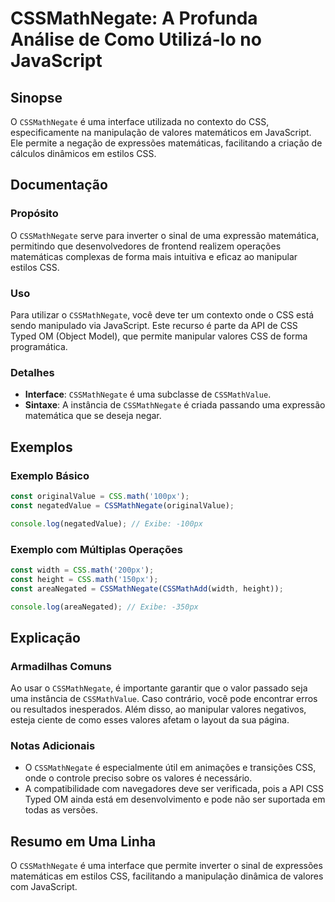 <!--
Meta Description: # CSSMathNegate: A Profunda Análise de Como Utilizá-lo no JavaScript ## Sinopse O `CSSMathNegate` é uma interface utilizada no contexto do CSS, especi...
Meta Keywords: css, cssmathnegate, uma, javascript, valores
-->

# CSSMathNegate: A Profunda Análise de Como Utilizá-lo no JavaScript

## Sinopse
O `CSSMathNegate` é uma interface utilizada no contexto do CSS, especificamente na manipulação de valores matemáticos em JavaScript. Ele permite a negação de expressões matemáticas, facilitando a criação de cálculos dinâmicos em estilos CSS.

## Documentação
### Propósito
O `CSSMathNegate` serve para inverter o sinal de uma expressão matemática, permitindo que desenvolvedores de frontend realizem operações matemáticas complexas de forma mais intuitiva e eficaz ao manipular estilos CSS.

### Uso
Para utilizar o `CSSMathNegate`, você deve ter um contexto onde o CSS está sendo manipulado via JavaScript. Este recurso é parte da API de CSS Typed OM (Object Model), que permite manipular valores CSS de forma programática.

### Detalhes
- **Interface**: `CSSMathNegate` é uma subclasse de `CSSMathValue`.
- **Sintaxe**: A instância de `CSSMathNegate` é criada passando uma expressão matemática que se deseja negar.

## Exemplos
### Exemplo Básico
```javascript
const originalValue = CSS.math('100px');
const negatedValue = CSSMathNegate(originalValue);

console.log(negatedValue); // Exibe: -100px
```

### Exemplo com Múltiplas Operações
```javascript
const width = CSS.math('200px');
const height = CSS.math('150px');
const areaNegated = CSSMathNegate(CSSMathAdd(width, height));

console.log(areaNegated); // Exibe: -350px
```

## Explicação
### Armadilhas Comuns
Ao usar o `CSSMathNegate`, é importante garantir que o valor passado seja uma instância de `CSSMathValue`. Caso contrário, você pode encontrar erros ou resultados inesperados. Além disso, ao manipular valores negativos, esteja ciente de como esses valores afetam o layout da sua página.

### Notas Adicionais
- O `CSSMathNegate` é especialmente útil em animações e transições CSS, onde o controle preciso sobre os valores é necessário.
- A compatibilidade com navegadores deve ser verificada, pois a API CSS Typed OM ainda está em desenvolvimento e pode não ser suportada em todas as versões.

## Resumo em Uma Linha
O `CSSMathNegate` é uma interface que permite inverter o sinal de expressões matemáticas em estilos CSS, facilitando a manipulação dinâmica de valores com JavaScript.